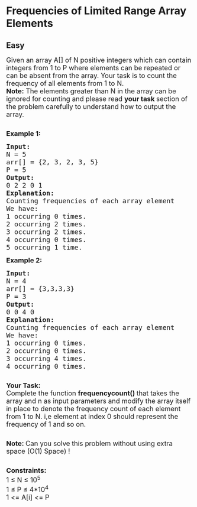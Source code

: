 # Frequencies of Limited Range Array Elements
## Easy 
<div class="problem-statement">
                <p></p><p><span style="font-size:18px">Given an array A[] of N&nbsp;positive integers which can contain integers from 1&nbsp;to P&nbsp;where elements can be repeated or can be absent from the array. Your task is to count the frequency of all elements from 1&nbsp;to N.</span><br>
<span style="font-size:18px"><strong>Note:</strong> The elements greater than N&nbsp;in the array can be ignored for counting and please read <strong>your task </strong>section of the problem carefully to understand how to output the array.</span></p>

<p><br>
<span style="font-size:18px"><strong>Example 1:</strong></span></p>

<pre><span style="font-size:18px"><strong>Input:
</strong>N = 5
arr[] = {2, 3, 2, 3, 5}
P = 5
<strong>Output:
</strong>0 2 2 0 1<strong>
Explanation: </strong>
Counting frequencies of each array element
We have:
1 occurring 0 times.
2 occurring 2 times.
3 occurring 2 times.
4 occurring 0 times.
5 occurring 1 time.</span></pre>

<p><span style="font-size:18px"><strong>Example 2:</strong></span></p>

<pre><span style="font-size:18px"><strong>Input:
</strong>N = 4
arr[] = {3,3,3,3}
P = 3
<strong>Output:
</strong>0 0 4 0<strong>
Explanation: 
</strong>Counting frequencies of each array element
We have:
1 occurring 0 times.
2 occurring 0 times.
3 occurring 4 times.
4 occurring 0 times.</span></pre>

<p><br>
<span style="font-size:18px"><strong>Your Task:</strong><br>
Complete the function <strong>frequencycount() </strong>that takes the array and n&nbsp;as input parameters and modify the&nbsp;array itself in place to denote the frequency count of each element from 1 to N. i,e&nbsp;element at index 0 should represent the frequency of 1 and so on.</span></p>

<p><br>
<span style="font-size:18px"><strong>Note:&nbsp;</strong>Can you solve this problem without using extra space (O(1) Space) !</span></p>

<p><br>
<span style="font-size:18px"><strong>Constraints:</strong><br>
1 ≤ N&nbsp;≤ 10<sup>5</sup><br>
1 ≤ P&nbsp;≤ 4*10<sup>4</sup><sup>&nbsp;</sup><br>
1 &lt;= A[i] &lt;= P</span></p>
 <p></p>
            </div>